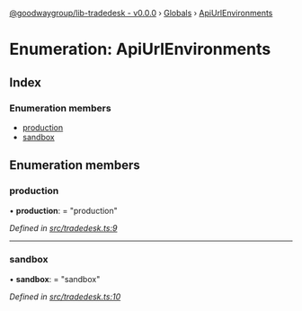 [@goodwaygroup/lib-tradedesk - v0.0.0](../README.md) › [Globals](../globals.md) › [ApiUrlEnvironments](apiurlenvironments.md)

# Enumeration: ApiUrlEnvironments

## Index

### Enumeration members

* [production](apiurlenvironments.md#production)
* [sandbox](apiurlenvironments.md#sandbox)

## Enumeration members

###  production

• **production**: = "production"

*Defined in [src/tradedesk.ts:9](https://github.com/GoodwayGroup/lib-tradedesk/blob/169b7f2/src/tradedesk.ts#L9)*

___

###  sandbox

• **sandbox**: = "sandbox"

*Defined in [src/tradedesk.ts:10](https://github.com/GoodwayGroup/lib-tradedesk/blob/169b7f2/src/tradedesk.ts#L10)*
